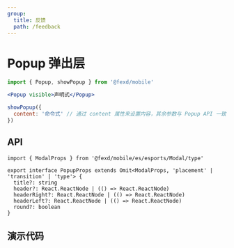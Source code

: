 ```yaml
---
group:
  title: 反馈
  path: /feedback
---
```


# Popup 弹出层 <ImportCost name="Popup" />

<!-- prettier-ignore -->
```jsx | pure
import { Popup, showPopup } from '@fexd/mobile'

<Popup visible>声明式</Popup>

showPopup({
  content: '命令式' // 通过 content 属性来设置内容，其余参数与 Popup API 一致
})
```

## API

<!-- | 属性 | 说明 | 类型 | 默认值 |
| :--- | :--- | :--- | :----- | -->

```tsx | pure
import { ModalProps } from '@fexd/mobile/es/esports/Modal/type'

export interface PopupProps extends Omit<ModalProps, 'placement' | 'transition' | 'type'> {
  title?: string
  header?: React.ReactNode | (() => React.ReactNode)
  headerRight?: React.ReactNode | (() => React.ReactNode)
  headerLeft?: React.ReactNode | (() => React.ReactNode)
  round?: boolean
}
```

## 演示代码

<!-- ### 预览 -->

<code src="./demos/demo1/index.tsx" />
